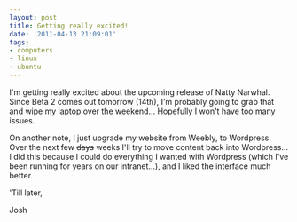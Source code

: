 ```yaml
---
layout: post
title: Getting really excited!
date: '2011-04-13 21:09:01'
tags:
- computers
- linux
- ubuntu
---
```


I'm getting really excited about the upcoming release of Natty Narwhal. Since Beta 2 comes out tomorrow (14th), I'm probably going to grab that and wipe my laptop over the weekend... Hopefully I won't have too many issues.

On another note, I just upgrade my website from Weebly, to Wordpress. Over the next few <del>days</del> weeks I'll try to move content back into Wordpress... I did this because I could do everything I wanted with Wordpress (which I've been running for years on our intranet...), and I liked the interface much better.

'Till later,

Josh